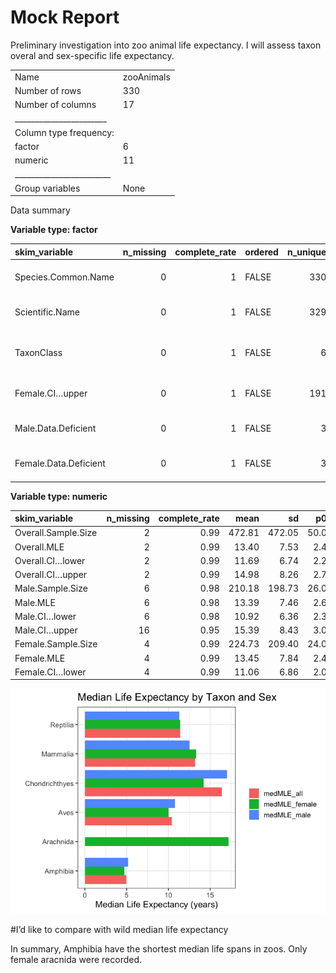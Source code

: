 Mock Report
================

Preliminary investigation into zoo animal life expectancy. I will assess
taxon overal and sex-specific life expectancy.

|                                                  |            |
| :----------------------------------------------- | :--------- |
| Name                                             | zooAnimals |
| Number of rows                                   | 330        |
| Number of columns                                | 17         |
| \_\_\_\_\_\_\_\_\_\_\_\_\_\_\_\_\_\_\_\_\_\_\_   |            |
| Column type frequency:                           |            |
| factor                                           | 6          |
| numeric                                          | 11         |
| \_\_\_\_\_\_\_\_\_\_\_\_\_\_\_\_\_\_\_\_\_\_\_\_ |            |
| Group variables                                  | None       |

Data summary

**Variable type:
factor**

| skim\_variable        | n\_missing | complete\_rate | ordered | n\_unique | top\_counts                         |
| :-------------------- | ---------: | -------------: | :------ | --------: | :---------------------------------- |
| Species.Common.Name   |          0 |              1 | FALSE   |       330 | Add: 1, Ago: 1, All: 1, Ano: 1      |
| Scientific.Name       |          0 |              1 | FALSE   |       329 | Ate: 2, Aci: 1, Acr: 1, Add: 1      |
| TaxonClass            |          0 |              1 | FALSE   |         6 | Mam: 175, Ave: 125, Rep: 21, Amp: 6 |
| Female.CI…upper       |          0 |              1 | FALSE   |       191 | emp: 11, 17.: 5, 18.: 5, 7.1: 5     |
| Male.Data.Deficient   |          0 |              1 | FALSE   |         3 | emp: 258, yes: 70, yes: 2           |
| Female.Data.Deficient |          0 |              1 | FALSE   |         3 | emp: 270, yes: 57, yes: 3           |

**Variable type:
numeric**

| skim\_variable      | n\_missing | complete\_rate |   mean |     sd |   p0 |    p25 |    p50 |    p75 |   p100 | hist  |
| :------------------ | ---------: | -------------: | -----: | -----: | ---: | -----: | -----: | -----: | -----: | :---- |
| Overall.Sample.Size |          2 |           0.99 | 472.81 | 472.05 | 50.0 | 187.00 | 330.00 | 545.75 | 3406.0 | ▇▁▁▁▁ |
| Overall.MLE         |          2 |           0.99 |  13.40 |   7.53 |  2.4 |   7.80 |  12.05 |  16.62 |   47.0 | ▇▇▂▁▁ |
| Overall.CI…lower    |          2 |           0.99 |  11.69 |   6.74 |  2.2 |   6.60 |  10.40 |  14.72 |   38.0 | ▇▇▂▁▁ |
| Overall.CI…upper    |          2 |           0.99 |  14.98 |   8.26 |  2.7 |   9.07 |  13.50 |  18.80 |   52.9 | ▇▆▂▁▁ |
| Male.Sample.Size    |          6 |           0.98 | 210.18 | 198.73 | 26.0 |  85.75 | 146.00 | 249.00 | 1425.0 | ▇▁▁▁▁ |
| Male.MLE            |          6 |           0.98 |  13.39 |   7.46 |  2.6 |   7.90 |  11.55 |  17.30 |   51.3 | ▇▅▂▁▁ |
| Male.CI…lower       |          6 |           0.98 |  10.92 |   6.36 |  2.3 |   6.20 |   9.70 |  14.10 |   41.3 | ▇▅▂▁▁ |
| Male.CI…upper       |         16 |           0.95 |  15.39 |   8.43 |  3.0 |   9.40 |  13.40 |  19.78 |   54.7 | ▇▆▂▁▁ |
| Female.Sample.Size  |          4 |           0.99 | 224.73 | 209.40 | 24.0 |  94.00 | 156.00 | 276.50 | 1335.0 | ▇▂▁▁▁ |
| Female.MLE          |          4 |           0.99 |  13.45 |   7.84 |  2.4 |   7.43 |  11.80 |  16.58 |   43.3 | ▇▇▂▁▁ |
| Female.CI…lower     |          4 |           0.99 |  11.06 |   6.86 |  2.0 |   5.93 |   9.60 |  13.75 |   40.4 | ▇▆▂▁▁ |

![](MockReport_files/figure-gfm/unnamed-chunk-2-1.png)<!-- -->

\#I’d like to compare with wild median life expectancy

In summary, Amphibia have the shortest median life spans in zoos. Only
female aracnida were recorded.
